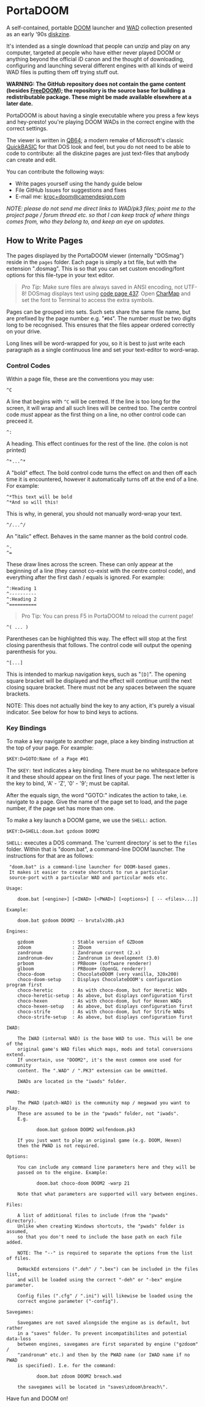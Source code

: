 # PortaDOOM #

A self-contained, portable [DOOM](https://en.wikipedia.org/wiki/Doom_(1993_video_game)) launcher and [WAD](https://en.wikipedia.org/wiki/Doom_WAD) collection presented as an early '90s [diskzine](https://en.wikipedia.org/wiki/Disk_magazine).

It's intended as a single download that people can unzip and play on any computer, targeted at people who have either never played DOOM or anything beyond the official iD canon and the thought of downloading, configuring and launching several different engines with all kinds of weird WAD files is putting them off trying stuff out.

**WARNING: The GitHub repository does not contain the game content (besides [FreeDOOM](https://en.wikipedia.org/wiki/Freedoom)); the repository is the source base for building a redistributable package. These might be made available elsewhere at a later date.**

PortaDOOM is about having a single executable where you press a few keys and hey-presto! you're playing DOOM WADs in the correct engine with the correct settings.

The viewer is written in [QB64](http://www.qb64.net/); a modern remake of Microsoft's classic [QuickBASIC](https://en.wikipedia.org/wiki/QuickBASIC) for that DOS look and feel, but you do not need to be able to code to contribute: all the diskzine pages are just text-files that anybody can create and edit.

You can contribute the following ways:
*   Write pages yourself using the handy guide below
*   File GitHub Issues for suggestions and fixes
*   E-mail me: <kroc+doom@camendesign.com>

_NOTE: please do not send me direct links to WAD/pk3 files; point me to the project page / forum thread etc. so that I can keep track of where things comes from, who they belong to, and keep an eye on updates._

## How to Write Pages ##

The pages displayed by the PortaDOOM viewer (internally "DOSmag") reside in the `pages` folder.
Each page is simply a txt file, but with the extension ".dosmag". This is so that you can set custom encoding/font options for this file-type in your text editor.

> _Pro Tip:_ Make sure files are always saved in ANSI encoding, not UTF-8! DOSmag displays text using [code page 437](https://en.wikipedia.org/wiki/Code_page_437). Open [CharMap](https://en.wikipedia.org/wiki/Character_Map_(Windows)) and set the font to Terminal to access the extra symbols. 

Pages can be grouped into sets. Such sets share the same file name, but are prefixed by the page number e.g. "`#04`". The number *must* be two digits long to be recognised. This ensures that the files appear ordered correctly on your drive.

Long lines will be word-wrapped for you, so it is best to just write each paragraph as a single continuous line and set your text-editor to word-wrap.

### Control Codes ###

Within a page file, these are the conventions you may use:

```
^C
```

A line that begins with `^C` will be centred. If the line is too long for the screen, it will wrap and all such lines will be centred too. The centre control code *must* appear as the first thing on a line, no other control code can preceed it.

```
^:
```

A heading. This effect continues for the rest of the line. (the colon is not printed)

```
^*...^*
```

A "bold" effect. The bold control code turns the effect on and then off each time it is encountered, however it automatically turns off at the end of a line. For example:

```
^*This text will be bold
^*And so will this!
```

This is why, in general, you should not manually word-wrap your text.

```
^/...^/
```

An "italic" effect. Behaves in the same manner as the bold control code.

```
^-
^=
```

These draw lines across the screen. These can only appear at the beginning of a line (they cannot co-exist with the centre control code), and everything after the first dash / equals is ignored. For example:

```
^:Heading 1
^----------
^:Heading 2
^==========
```

> Pro Tip: You can press F5 in PortaDOOM to reload the current page!

```
^( ... )
```

Parentheses can be highlighted this way. The effect will stop at the first closing parenthesis that follows. The control code will output the opening parenthesis for you.

```
^[...]
```

This is intended to markup navigation keys, such as "`[D]`". The opening square bracket will be displayed and the effect will continue until the next closing square bracket. There must not be any spaces between the square brackets.

NOTE: This does not actually bind the key to any action, it's purely a visual indicator. See below for how to bind keys to actions.

### Key Bindings ###

To make a key navigate to another page, place a key binding instruction at the top of your page. For example:

```
$KEY:D=GOTO:Name of a Page #01
```

The `$KEY:` text indicates a key binding. There must be no whitespace before it and these should appear on the first lines of your page. The next letter is the key to bind, 'A' - 'Z', '0' - '9'; must be capital.

After the equals sign, the word "GOTO:" indicates the action to take, i.e. navigate to a page. Give the name of the page set to load, and the page number, if the page set has more than one.

To make a key launch a DOOM game, we use the `SHELL:` action.

```
$KEY:D=SHELL:doom.bat gzdoom DOOM2
```

`SHELL:` executes a DOS command. The 'current directory' is set to the `files` folder.
Within that is "doom.bat", a command-line DOOM launcher. The instructions for that are as follows:

```
 "doom.bat" is a command-line launcher for DOOM-based games.
 It makes it easier to create shortcuts to run a particular
 source-port with a particular WAD and particular mods etc.

Usage:

    doom.bat [<engine>] [<IWAD> [<PWAD>] [<options>] [ -- <files>...]]

Example:

    doom.bat gzdoom DOOM2 -- brutalv20b.pk3

Engines:

    gzdoom              : Stable version of GZDoom
    zdoom               : ZDoom
    zandronum           : Zandronum current (2.x)
    zandronum-dev       : Zandronum in development (3.0)
    prboom              : PRBoom+ (software renderer)
    glboom              : PRBoom+ (OpenGL renderer)
    choco-doom          : ChocolateDOOM (very vanilla, 320x200)
    choco-doom-setup    : Displays ChocolateDOOM's configuration program first
    choco-heretic       : As with choco-doom, but for Heretic WADs
    choco-heretic-setup : As above, but displays configuration first
    choco-hexen         : As with choco-doom, but for Hexen WADs
    choco-hexen-setup   : As above, but displays configuration first
    choco-strife        : As with choco-doom, but for Strife WADs
    choco-strife-setup  : As above, but displays configuration first

IWAD:

    The IWAD (internal WAD) is the base WAD to use. This will be one of the
    original game's WAD files which maps, mods and total conversions extend.
    If uncertain, use "DOOM2", it's the most common one used for community
    content. The ".WAD" / ".PK3" extension can be ommitted.

    IWADs are located in the "iwads" folder.

PWAD:

    The PWAD (patch-WAD) is the community map / megawad you want to play.
    These are assumed to be in the "pwads" folder, not "iwads".
    E.g.

           doom.bat gzdoom DOOM2 wolfendoom.pk3

    If you just want to play an original game (e.g. DOOM, Hexen)
    then the PWAD is not required.

Options:

    You can include any command line parameters here and they will be
    passed on to the engine. Example:

           doom.bat choco-doom DOOM2 -warp 21

    Note that what parameters are supported will vary between engines.

Files:

    A list of additional files to include (from the "pwads" directory).
    Unlike when creating Windows shortcuts, the "pwads" folder is assumed,
    so that you don't need to include the base path on each file added.

    NOTE: The "--" is required to separate the options from the list of files.

    DeHackEd extensions (".deh" / ".bex") can be included in the files list,
    and will be loaded using the correct "-deh" or "-bex" engine parameter.

    Config files (".cfg" / ".ini") will likewise be loaded using the
    correct engine parameter ("-config").

Savegames:

    Savegames are not saved alongside the engine as is default, but rather
    in a "saves" folder. To prevent incompatibilites and potential data-loss
    between engines, savegames are first separated by engine ("gzdoom" /
    "zandronum" etc.) and then by the PWAD name (or IWAD name if no PWAD
    is specified). I.e. for the command:

           doom.bat zdoom DOOM2 breach.wad

    the savegames will be located in "saves\zdoom\breach\".
```

Have fun and DOOM on!